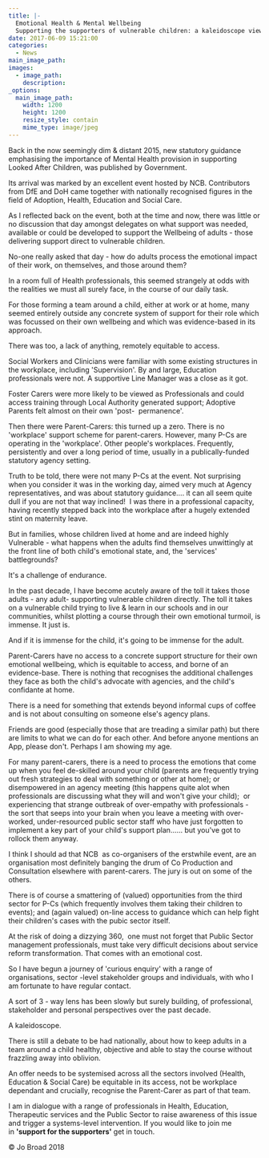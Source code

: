 ```yaml
---
title: |-
  Emotional Health & Mental Wellbeing
  Supporting the supporters of vulnerable children: a kaleidoscope view
date: 2017-06-09 15:21:00
categories:
  - News
main_image_path:
images:
  - image_path:
    description:
_options:
  main_image_path:
    width: 1200
    height: 1200
    resize_style: contain
    mime_type: image/jpeg
---
```


Back in the now seemingly dim & distant 2015, new statutory guidance emphasising the importance of Mental Health provision in supporting Looked After Children, was published by Government.

Its arrival was marked by an excellent event hosted by NCB. Contributors from DfE and DoH came together with nationally recognised figures in the field of Adoption, Health, Education and Social Care.<!--base32-c9gq6t9k68pp6eb7e4v78ebb6rw70w1retnpgt9memvkgt9hchhkjtvh6tu3jutp70pp4rbkcmtk4-base32-->

As I reflected back on the event, both at the time and now, there was little or no discussion that day amongst delegates on what support was needed, available or could be developed to support the Wellbeing of adults - those delivering support direct to vulnerable children.

No-one really asked that day - how do adults process the emotional impact of their work, on themselves, and those around them?&nbsp;

In a room full of Health professionals, this seemed strangely at odds with the realities we must all surely face, in the course of our daily task.

For those forming a team around a child, either at work or at home, many seemed entirely outside any concrete system of support for their role which was focussed on their own wellbeing and which was evidence-based in its approach.

There was too, a lack of anything, remotely equitable to access.

Social Workers and Clinicians were familiar with some existing structures in the workplace, including 'Supervision'. By and large, Education professionals were not. A supportive Line Manager was a close as it got.

Foster Carers were more likely to be viewed as Professionals and could access training through Local Authority generated support; Adoptive Parents felt almost on their own 'post-&nbsp; permanence'.

Then there were Parent-Carers: this turned up a zero. There is no 'workplace' support scheme for parent-carers. However, many P-Cs are operating in the 'workplace'. Other people's workplaces. Frequently, persistently and over a long period of time, usually in a publically-funded statutory agency setting.&nbsp;

Truth to be told, there were not many P-Cs at the event. Not surprising when you consider it was in the working day, aimed very much at Agency representatives, and was about statutory guidance…. it can all seem quite dull if you are not that way inclined!&nbsp; I was there in a professional capacity, having recently stepped back into the workplace after a hugely extended stint on maternity leave.

But in families, whose children lived at home and are indeed highly Vulnerable - what happens when the adults find themselves unwittingly at the front line of both child's emotional state, and, the 'services' battlegrounds?

It's a challenge of endurance.

In the past decade, I have become acutely aware of the toll it takes those adults - any adult- supporting vulnerable children directly. The toll it takes on a vulnerable child trying to live & learn in our schools and in our communities, whilst plotting a course through their own emotional turmoil, is immense. It just is.

And if it is immense for the child, it's going to be immense for the adult.

Parent-Carers have no access to a concrete support structure for their own emotional wellbeing, which is equitable to access, and borne of an evidence-base. There is nothing that recognises the additional challenges they face as both the child's advocate with agencies, and the child's confidante at home.

There is a need for something that extends beyond informal cups of coffee and is not about consulting on someone else's agency plans.&nbsp;

Friends are good (especially those that are treading a similar path) but there are limits to what we can do for each other. And before anyone mentions an App, please don't. Perhaps I am showing my age.

For many parent-carers, there is a need to process the emotions that come up when you feel de-skilled around your child (parents are frequently trying out fresh strategies to deal with something or other at home); or disempowered in an agency meeting (this happens quite alot when professionals are discussing what they will and won't give your child); &nbsp;or experiencing that strange outbreak of over-empathy with professionals - the sort that seeps into your brain when you leave a meeting with over-worked, under-resourced public sector staff who have just forgotten to implement a key part of your child's support plan...... but you've got to rollock them anyway.

I think I should ad that NCB&nbsp; as co-organisers of the erstwhile event, are an organisation most definitely banging the drum of Co Production and Consultation elsewhere with parent-carers. The jury is out on some of the others.

There is of course a smattering of (valued) opportunities from the third sector for P-Cs (which frequently involves them taking their children to events); and (again valued) on-line access to guidance which can help fight their children's cases with the pubic sector itself.

At the risk of doing a dizzying 360,&nbsp; one must not forget that Public Sector management professionals, must take very difficult decisions about service reform transformation. That comes with an emotional cost.

So I have begun a journey of 'curious enquiry' with a range of organisations, sector -level stakeholder groups and individuals, with who I am fortunate to have regular contact.&nbsp;

A sort of 3 - way lens has been slowly but surely building, of professional, stakeholder and personal perspectives over the past decade.

A kaleidoscope.

There is still a debate to be had nationally, about how to keep adults in a team around a child healthy, objective and able to stay the course without frazzling away into oblivion.

An offer needs to be systemised across all the sectors involved (Health, Education & Social Care) be equitable in its access, not be workplace dependant and crucially, recognise the Parent-Carer as part of that team.

I am in dialogue with a range of professionals in Health, Education, Therapeutic services and the Public Sector to raise awareness of this issue and trigger a systems-level intervention. If you would like to join me in&nbsp;**'support for the supporters'** get in touch.&nbsp;

&copy; Jo Broad 2018